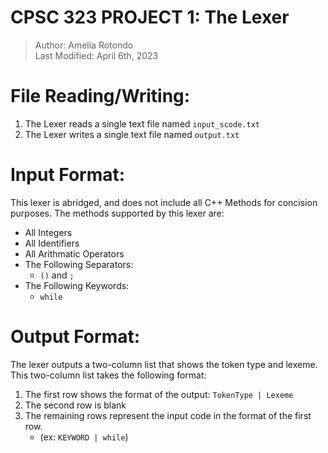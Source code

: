 # CPSC 323 PROJECT 1: The Lexer #   
> Author: Amelia Rotondo   
> Last Modified: April 6th, 2023    

# File Reading/Writing:  
1. The Lexer reads a single text file named `input_scode.txt`
2. The Lexer writes a single text file named `output.txt`
  
# Input Format:  
This lexer is abridged, and does not include all C++ Methods for concision purposes. The methods supported by this lexer are:   
- All Integers  
- All Identifiers  
- All Arithmatic Operators  
- The Following Separators: 
    - `()` and `;`  
- The Following Keywords: 
    - `while`  
  
# Output Format: 
The lexer outputs a two-column list that shows the token type and lexeme. This two-column list takes the following format:  
1. The first row shows the format of the output: `TokenType | Lexeme`  
2. The second row is blank 
3. The remaining rows represent the input code in the format of the first row.  
    - (ex: `KEYWORD | while`)  